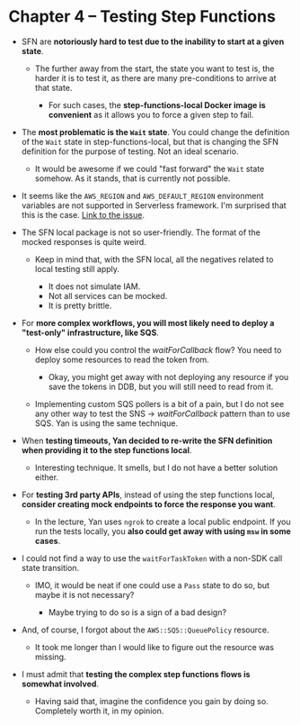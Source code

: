 # Chapter 4 – Testing Step Functions

- SFN are **notoriously hard to test due to the inability to start at a given state**.

  - The further away from the start, the state you want to test is, the harder it is to test it, as there are many pre-conditions to arrive at that state.

    - For such cases, the **step-functions-local Docker image is convenient** as it allows you to force a given step to fail.

- The **most problematic is the `Wait` state**. You could change the definition of the `Wait` state in step-functions-local, but that is changing the SFN definition for the purpose of testing. Not an ideal scenario.

  - It would be awesome if we could "fast forward" the `Wait` state somehow. As it stands, that is currently not possible.

- It seems like the `AWS_REGION` and `AWS_DEFAULT_REGION` environment variables are not supported in Serverless framework. I'm surprised that this is the case. [Link to the issue](https://github.com/serverless/serverless/issues/2151).

- The SFN local package is not so user-friendly. The format of the mocked responses is quite weird.

  - Keep in mind that, with the SFN local, all the negatives related to local testing still apply.

    - It does not simulate IAM.
    - Not all services can be mocked.
    - It is pretty brittle.

- For **more complex workflows, you will most likely need to deploy a "test-only" infrastructure, like SQS**.

  - How else could you control the _waitForCallback_ flow? You need to deploy some resources to read the token from.

    - Okay, you might get away with not deploying any resource if you save the tokens in DDB, but you will still need to read from it.

  - Implementing custom SQS pollers is a bit of a pain, but I do not see any other way to test the SNS -> _waitForCallback_ pattern than to use SQS. Yan is using the same technique.

- When **testing timeouts, Yan decided to re-write the SFN definition when providing it to the step functions local**.

  - Interesting technique. It smells, but I do not have a better solution either.

- For **testing 3rd party APIs**, instead of using the step functions local, **consider creating mock endpoints to force the response you want**.

  - In the lecture, Yan uses `ngrok` to create a local public endpoint. If you run the tests locally, you **also could get away with using `msw` in some cases**.

- I could not find a way to use the `waitForTaskToken` with a non-SDK call state transition.

  - IMO, it would be neat if one could use a `Pass` state to do so, but maybe it is not necessary?

    - Maybe trying to do so is a sign of a bad design?

- And, of course, I forgot about the `AWS::SQS::QueuePolicy` resource.

  - It took me longer than I would like to figure out the resource was missing.

- I must admit that **testing the complex step functions flows is somewhat involved**.

  - Having said that, imagine the confidence you gain by doing so. Completely worth it, in my opinion.
